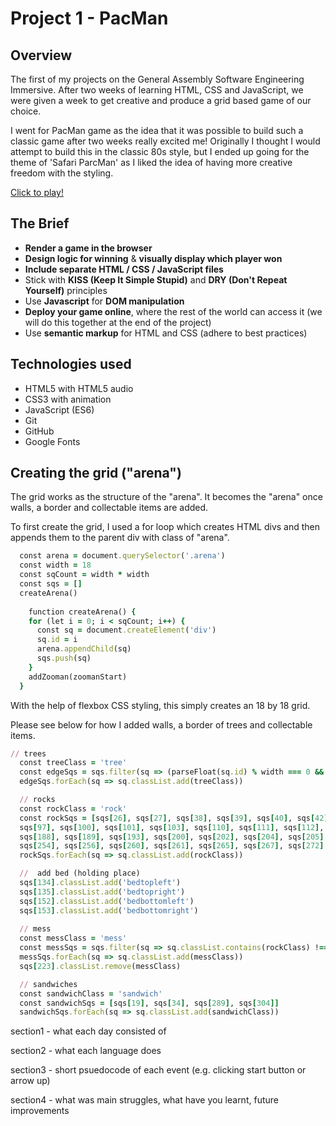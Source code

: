 # Project 1 - PacMan 

## Overview
The first of my projects on the General Assembly Software Engineering Immersive. After two weeks of learning HTML, CSS and JavaScript, we were given a week to get creative and produce a grid based game of our choice.  

I went for PacMan game as the idea that it was possible to build such a classic game after two weeks really excited me! Originally I thought I would attempt to build this in the classic 80s style, but I ended up going for the theme of 'Safari ParcMan' as I liked the idea of having more creative freedom with the styling.

[Click to play!](https://jackbdr.github.io/Project-1/)

## The Brief
* **Render a game in the browser**
* **Design logic for winning** & **visually display which player won**
* **Include separate HTML / CSS / JavaScript files**
* Stick with **KISS (Keep It Simple Stupid)** and **DRY (Don't Repeat Yourself)** principles
* Use **Javascript** for **DOM manipulation**
* **Deploy your game online**, where the rest of the world can access it (we will do this together at the end of the project)
* Use **semantic markup** for HTML and CSS (adhere to best practices)

## Technologies used
* HTML5 with HTML5 audio
* CSS3 with animation
* JavaScript (ES6)
* Git
* GitHub
* Google Fonts

## Creating the grid ("arena")
The grid works as the structure of the "arena". It becomes the "arena" once walls, a border and collectable items are added. 

To first create the grid, I used a for loop which creates HTML divs and then appends them to the parent div with class of "arena". 
```ruby
  const arena = document.querySelector('.arena')
  const width = 18
  const sqCount = width * width
  const sqs = []
  createArena()
  
    function createArena() {
    for (let i = 0; i < sqCount; i++) {
      const sq = document.createElement('div')
      sq.id = i
      arena.appendChild(sq)
      sqs.push(sq)
    }
    addZooman(zoomanStart)
  }
```
With the help of flexbox CSS styling, this simply creates an 18 by 18 grid.

Please see below for how I added walls, a border of trees and collectable items.
```ruby
// trees 
  const treeClass = 'tree'
  const edgeSqs = sqs.filter(sq => (parseFloat(sq.id) % width === 0 && parseFloat(sq.id) !== 144) || parseFloat(sq.id) < width || (parseFloat(sq.id) % width === width - 1 && parseFloat(sq.id) !== 161) || parseFloat(sq.id) + width > sqCount)
  edgeSqs.forEach(sq => sq.classList.add(treeClass))

  // rocks
  const rockClass = 'rock'
  const rockSqs = [sqs[26], sqs[27], sqs[38], sqs[39], sqs[40], sqs[42], sqs[44], sqs[45], sqs[47], sqs[49], sqs[50], sqs[51], sqs[56], sqs[60], sqs[62], sqs[63], sqs[65], sqs[69], sqs[74], sqs[76], sqs[78], sqs[83], sqs[85], sqs[87], sqs[94], sqs[96],
  sqs[97], sqs[100], sqs[101], sqs[103], sqs[110], sqs[111], sqs[112], sqs[121], sqs[122], sqs[123], sqs[132], sqs[137], sqs[146], sqs[148], sqs[150], sqs[155], sqs[157], sqs[159], sqs[164], sqs[166], sqs[168], sqs[173], sqs[175], sqs[177], sqs[184],
  sqs[188], sqs[189], sqs[193], sqs[200], sqs[202], sqs[204], sqs[205], sqs[206], sqs[207], sqs[208], sqs[209], sqs[211], sqs[213], sqs[218], sqs[224], sqs[225], sqs[231], sqs[236], sqs[238], sqs[239], sqs[240], sqs[242], sqs[243], sqs[245], sqs[246], sqs[247], sqs[249],
  sqs[254], sqs[256], sqs[260], sqs[261], sqs[265], sqs[267], sqs[272], sqs[274], sqs[276], sqs[277], sqs[278], sqs[279], sqs[280], sqs[281], sqs[283], sqs[285], sqs[292], sqs[301]]
  rockSqs.forEach(sq => sq.classList.add(rockClass))

  //  add bed (holding place)
  sqs[134].classList.add('bedtopleft')
  sqs[135].classList.add('bedtopright')
  sqs[152].classList.add('bedbottomleft')
  sqs[153].classList.add('bedbottomright')
  
  // mess
  const messClass = 'mess'
  const messSqs = sqs.filter(sq => sq.classList.contains(rockClass) !== true && sq.classList.contains(treeClass) !== true && sq.classList.contains('bedtopleft') !== true && sq.classList.contains('bedtopright') !== true && sq.classList.contains('bedbottomleft') !== true && sq.classList.contains('bedbottomright') !== true)
  messSqs.forEach(sq => sq.classList.add(messClass))
  sqs[223].classList.remove(messClass)

  // sandwiches
  const sandwichClass = 'sandwich'
  const sandwichSqs = [sqs[19], sqs[34], sqs[289], sqs[304]]
  sandwichSqs.forEach(sq => sq.classList.add(sandwichClass))
```


section1 - what each day consisted of

section2 - what each language does

section3 - short psuedocode of each event (e.g. clicking start button or arrow up)

section4 - what was main struggles, what have you learnt, future improvements
